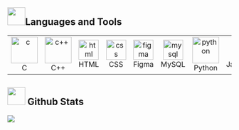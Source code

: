 


<div align = "left">
<h2><img src = "https://github.com/Tarikul-Islam-Anik/Animated-Fluent-Emojis/blob/master/Emojis/Travel%20and%20places/Fire.png" width="40" height="40">Languages and Tools</h2>
</div>

<table align="center">
  <tr>
    <td align="center" width="90">
      <img src="https://cdnl.iconscout.com/lottie/premium/thumb/coinbase-animation-download-in-lottie-json-gif-static-svg-file-formats--logo-wallet-cryptocurrency-metamask-pack-science-technology-animations-4719010.gif" width="60" height="60" alt="c" title="c"/>
      <br>C
    </td>
    <td align="center" width="90">
      <img src="https://techstack-generator.vercel.app/cpp-icon.svg" width="60" height="60" alt="c++" title="c++"/>
      <br>C++
    </td>
    <td align="center" width="90">
      <img src="https://skillicons.dev/icons?i=html" width="45" height="45" alt="html" title="html"/>
      <br>HTML
    </td>
    <td align="center" width="90">
      <img src="https://skillicons.dev/icons?i=css" width="45" height="45" alt="css" title="css"/>
      <br>CSS
    </td>
    <td align="center" width="90">
      <img src="https://skillicons.dev/icons?i=figma" width="45" height="45" alt="figma" title="figma"/>
      <br>Figma
    </td>
    <td align="center" width="90">
      <img src="https://techstack-generator.vercel.app/mysql-icon.svg" width="45" height="45" alt="mysql" title="mysql"/>
      <br>MySQL
    </td>
    <td align="center" width="90">
      <img src="https://techstack-generator.vercel.app/python-icon.svg" width="60" height="60" alt="python" title="python"/>
      <br>Python
    </td>
    <td align="center" width="90">
      <img src="https://techstack-generator.vercel.app/js-icon.svg" width="45" height="45" alt="javascript" title="javascript"/>
      <br>Javascript
    </td>
  </tr>
</table>



<div align = "left">
<h2><img src = "https://github.com/Tarikul-Islam-Anik/Animated-Fluent-Emojis/blob/master/Emojis/Objects/Bar%20Chart.png" width="40" height="40"> Github Stats</h2>
</div>

<div>
    <img src="https://github-readme-stats.vercel.app/api?username=gadaradarsh&show_icons=true&theme=transparent" />
</div>





